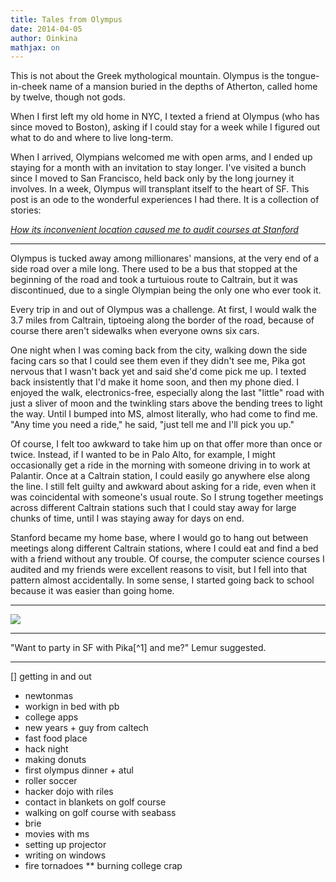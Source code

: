```yaml
---
title: Tales from Olympus
date: 2014-04-05
author: Oinkina
mathjax: on
---
```


This is not about the Greek mythological mountain. Olympus is the tongue-in-cheek name of a mansion buried in the depths of Atherton, called home by twelve, though not gods. 

When I first left my old home in NYC, I texted a friend at Olympus (who has since moved to Boston), asking if I could stay for a week while I figured out what to do and where to live long-term. 

When I arrived, Olympians welcomed me with open arms, and I ended up staying for a month with an invitation to stay longer. I've visited a bunch since I moved to San Francisco, held back only by the long journey it involves. In a week, Olympus will transplant itself to the heart of SF. This post is an ode to the wonderful experiences I had there. It is a collection of stories:

*[How its inconvenient location caused me to audit courses at Stanford](#location)*
 

------

<div id="location">
Olympus is tucked away among millionares' mansions, at the very end of a side road over a mile long. There used to be a bus that stopped at the beginning of the road and took a turtuious route to Caltrain, but it was discontinued, due to a single Olympian being the only one who ever took it. 

Every trip in and out of Olympus was a challenge. At first, I would walk the 3.7 miles from Caltrain, tiptoeing along the border of the road, because of course there aren't sidewalks when everyone owns six cars. 

One night when I was coming back from the city, walking down the side facing cars so that I could see them even if they didn't see me, Pika got nervous that I wasn't back yet and said she'd come pick me up. I texted back insistently that I'd make it home soon, and then my phone died. I enjoyed the walk, electronics-free, especially along the last "little" road with just a sliver of moon and the twinkling stars above the bending trees to light the way. Until I bumped into MS, almost literally, who had come to find me. "Any time you need a ride," he said, "just tell me and I'll pick you up." 

Of course, I felt too awkward to take him up on that offer more than once or twice. Instead, if I wanted to be in Palo Alto, for example, I might occasionally get a ride in the morning with someone driving in to work at Palantir. Once at a Caltrain station, I could easily go anywhere else along the line. I still felt guilty and awkward about asking for a ride, even when it was coincidental with someone's usual route. So I strung together meetings across different Caltrain stations such that I could stay away for large chunks of time, until I was staying away for days on end. 

Stanford became my home base, where I would go to hang out between meetings along different Caltrain stations, where I could eat and find a bed with a friend without any trouble. Of course, the computer science courses I audited and my friends were excellent reasons to visit, but I fell into that pattern almost accidentally. In some sense, I started going back to school because it was easier than going home.
</div>

--------

<img src="/posts/2014-04-05-olympus/images/" class="bigimgcontainer">


--------

<div id="party">
"Want to party in SF with Pika[^1] and me?" Lemur suggested. 

[^1]: I'll refer to Olympians by their spirit animal names in this post for privacy's sake, though in real life they often go by those names anyway. 
</div>

---------

[] getting in and out
* newtonmas
* workign in bed with pb
* college apps
* new years + guy from caltech
* fast food place
* hack night
* making donuts 
* first olympus dinner + atul
* roller soccer
* hacker dojo with riles
* contact in blankets on golf course
* walking on golf course with seabass
* brie 
* movies with ms
* setting up projector
* writing on windows
* fire tornadoes
** burning college crap